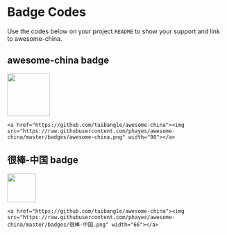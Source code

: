 # Badge Codes

Use the codes below on your project `README` to show your support and link to awesome-china.

## awesome-china badge

<a href="https://github.com/taibangle/awesome-china"><img src="https://raw.githubusercontent.com/phayes/awesome-china/master/badges/awesome-china.png" width="98"></a>

```
<a href="https://github.com/taibangle/awesome-china"><img src="https://raw.githubusercontent.com/phayes/awesome-china/master/badges/awesome-china.png" width="98"></a>
```


## 很棒-中国 badge

<a href="https://github.com/taibangle/awesome-china"><img src="https://raw.githubusercontent.com/phayes/awesome-china/master/badges/很棒-中国.png" width="66"></a>

```
<a href="https://github.com/taibangle/awesome-china"><img src="https://raw.githubusercontent.com/phayes/awesome-china/master/badges/很棒-中国.png" width="66"></a>
```
